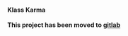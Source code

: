 #### Klass Karma
**This project has been moved to [gitlab](https://gitlab.cs.txstate.edu/txstate-coders-1/klass-karma/)**